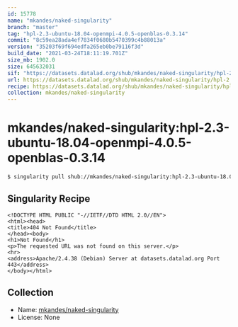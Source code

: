 ```yaml
---
id: 15778
name: "mkandes/naked-singularity"
branch: "master"
tag: "hpl-2.3-ubuntu-18.04-openmpi-4.0.5-openblas-0.3.14"
commit: "8c59ea28ada4ef7834f0680b5470399c4b88013a"
version: "35203f69f694edfa265eb0be79116f3d"
build_date: "2021-03-24T18:11:19.701Z"
size_mb: 1902.0
size: 645632031
sif: "https://datasets.datalad.org/shub/mkandes/naked-singularity/hpl-2.3-ubuntu-18.04-openmpi-4.0.5-openblas-0.3.14/2021-03-24-8c59ea28-35203f69/35203f69f694edfa265eb0be79116f3d.sif"
url: https://datasets.datalad.org/shub/mkandes/naked-singularity/hpl-2.3-ubuntu-18.04-openmpi-4.0.5-openblas-0.3.14/2021-03-24-8c59ea28-35203f69/
recipe: https://datasets.datalad.org/shub/mkandes/naked-singularity/hpl-2.3-ubuntu-18.04-openmpi-4.0.5-openblas-0.3.14/2021-03-24-8c59ea28-35203f69/Singularity
collection: mkandes/naked-singularity
---
```


# mkandes/naked-singularity:hpl-2.3-ubuntu-18.04-openmpi-4.0.5-openblas-0.3.14

```bash
$ singularity pull shub://mkandes/naked-singularity:hpl-2.3-ubuntu-18.04-openmpi-4.0.5-openblas-0.3.14
```

## Singularity Recipe

```singularity
<!DOCTYPE HTML PUBLIC "-//IETF//DTD HTML 2.0//EN">
<html><head>
<title>404 Not Found</title>
</head><body>
<h1>Not Found</h1>
<p>The requested URL was not found on this server.</p>
<hr>
<address>Apache/2.4.38 (Debian) Server at datasets.datalad.org Port 443</address>
</body></html>
```

## Collection

 - Name: [mkandes/naked-singularity](https://github.com/mkandes/naked-singularity)
 - License: None

